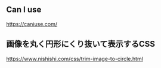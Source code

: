 ## Can I use
https://caniuse.com/




## 画像を丸く円形にくり抜いて表示するCSS 
https://www.nishishi.com/css/trim-image-to-circle.html
